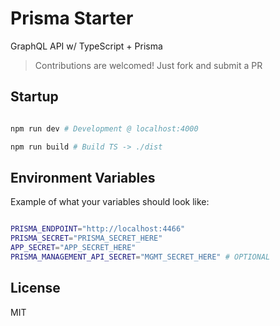 # Prisma Starter

GraphQL API w/ TypeScript + Prisma

> Contributions are welcomed! Just fork and submit a PR

## Startup

```bash

npm run dev # Development @ localhost:4000

npm run build # Build TS -> ./dist

```

## Environment Variables

Example of what your variables should look like:

```bash

PRISMA_ENDPOINT="http://localhost:4466"
PRISMA_SECRET="PRISMA_SECRET_HERE"
APP_SECRET="APP_SECRET_HERE"
PRISMA_MANAGEMENT_API_SECRET="MGMT_SECRET_HERE" # OPTIONAL

```

## License

MIT
